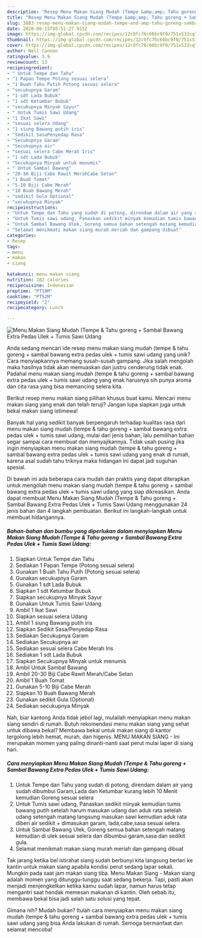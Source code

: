 ```yaml
---
description: "Resep Menu Makan Siang Mudah (Tempe &amp;amp; Tahu goreng + Sambal Bawang Extra Pedas Ulek + Tumis Sawi Udang Anti Gagal"
title: "Resep Menu Makan Siang Mudah (Tempe &amp;amp; Tahu goreng + Sambal Bawang Extra Pedas Ulek + Tumis Sawi Udang Anti Gagal"
slug: 3803-resep-menu-makan-siang-mudah-tempe-and-amp-tahu-goreng-sambal-bawang-extra-pedas-ulek-tumis-sawi-udang-anti-gagal
date: 2020-08-15T05:51:27.915Z
image: https://img-global.cpcdn.com/recipes/12c0fc76c66bc9f0/751x532cq70/menu-makan-siang-mudah-tempe-tahu-goreng-sambal-bawang-extra-pedas-ulek-tumis-sawi-udang-foto-resep-utama.jpg
thumbnail: https://img-global.cpcdn.com/recipes/12c0fc76c66bc9f0/751x532cq70/menu-makan-siang-mudah-tempe-tahu-goreng-sambal-bawang-extra-pedas-ulek-tumis-sawi-udang-foto-resep-utama.jpg
cover: https://img-global.cpcdn.com/recipes/12c0fc76c66bc9f0/751x532cq70/menu-makan-siang-mudah-tempe-tahu-goreng-sambal-bawang-extra-pedas-ulek-tumis-sawi-udang-foto-resep-utama.jpg
author: Nell Cannon
ratingvalue: 3.9
reviewcount: 13
recipeingredient:
- " Untuk Tempe dan Tahu"
- "1 Papan Tempe Potong sesuai selera"
- "1 Buah Tahu Putih Potong sesuai selera"
- "secukupnya Garam"
- "1 sdt Lada Bubuk"
- "1 sdt Ketumbar Bubuk"
- "secukupnya Minyak Sayur"
- " Untuk Tumis Sawi Udang"
- "1 Ikat Sawi"
- "sesuai selera Udang"
- "1 siung Bawang putih iris"
- "Sedikit SasaPenyedap Rasa"
- "Secukupnya Garam"
- "Secukupnya air"
- "sesuai selera Cabe Merah Iris"
- "1 sdt Lada Bubuk"
- "Secukupnya Minyak untuk menumis"
- " Untuk Sambal Bawang"
- "20-30 Biji Cabe Rawit MerahCabe Setan"
- "1 Buah Tomat"
- "5-10 Biji Cabe Merah"
- "10 Buah Bawang Merah"
- "sedikit Gula Optional"
- "secukupnya Minyak"
recipeinstructions:
- "Untuk Tempe dan Tahu yang sudah di potong, direndam dalam air yang sudah dibumbui Garam,Lada dan Ketumbar kurang lebih 10 Menit kemudian Goreng sesuai selera"
- "Untuk Tumis sawi udang, Panaskan sedikit minyak kemudian tumis bawang putih setelah harum masukan udang dan aduk rata setelah udang setengah matang langsung masukan sawi kemudian aduk rata diberi air sedikit + dimasukan garam, lada,cabe,sasa sesuai selera."
- "Untuk Sambal Bawang Ulek, Goreng semua bahan setengah matang kemudian di ulek sesuai selera dan dibumbui garam,sasa dan sedikit gula."
- "Selamat menikmati makan siang murah meriah dan gampang dibuat"
categories:
- Resep
tags:
- menu
- makan
- siang

katakunci: menu makan siang 
nutrition: 182 calories
recipecuisine: Indonesian
preptime: "PT18M"
cooktime: "PT52M"
recipeyield: "2"
recipecategory: Lunch

---
```



![Menu Makan Siang Mudah (Tempe &amp; Tahu goreng + Sambal Bawang Extra Pedas Ulek + Tumis Sawi Udang](https://img-global.cpcdn.com/recipes/12c0fc76c66bc9f0/751x532cq70/menu-makan-siang-mudah-tempe-tahu-goreng-sambal-bawang-extra-pedas-ulek-tumis-sawi-udang-foto-resep-utama.jpg)

Anda sedang mencari ide resep menu makan siang mudah (tempe &amp; tahu goreng + sambal bawang extra pedas ulek + tumis sawi udang yang unik? Cara menyiapkannya memang susah-susah gampang. Jika salah mengolah maka hasilnya tidak akan memuaskan dan justru cenderung tidak enak. Padahal menu makan siang mudah (tempe &amp; tahu goreng + sambal bawang extra pedas ulek + tumis sawi udang yang enak harusnya sih punya aroma dan cita rasa yang bisa memancing selera kita.

Berikut resep menu makan siang pilihan khusus buat kamu. Mencari menu makan siang yang enak dan telah teruji? Jangan lupa siapkan juga untuk bekal makan siang istimewa!

Banyak hal yang sedikit banyak berpengaruh terhadap kualitas rasa dari menu makan siang mudah (tempe &amp; tahu goreng + sambal bawang extra pedas ulek + tumis sawi udang, mulai dari jenis bahan, lalu pemilihan bahan segar sampai cara membuat dan menyajikannya. Tidak usah pusing jika ingin menyiapkan menu makan siang mudah (tempe &amp; tahu goreng + sambal bawang extra pedas ulek + tumis sawi udang yang enak di rumah, karena asal sudah tahu triknya maka hidangan ini dapat jadi suguhan spesial.


Di bawah ini ada beberapa cara mudah dan praktis yang dapat diterapkan untuk mengolah menu makan siang mudah (tempe &amp; tahu goreng + sambal bawang extra pedas ulek + tumis sawi udang yang siap dikreasikan. Anda dapat membuat Menu Makan Siang Mudah (Tempe &amp; Tahu goreng + Sambal Bawang Extra Pedas Ulek + Tumis Sawi Udang menggunakan 24 jenis bahan dan 4 langkah pembuatan. Berikut ini langkah-langkah untuk membuat hidangannya.

<!--inarticleads1-->

##### Bahan-bahan dan bumbu yang diperlukan dalam menyiapkan Menu Makan Siang Mudah (Tempe &amp; Tahu goreng + Sambal Bawang Extra Pedas Ulek + Tumis Sawi Udang:

1. Siapkan  Untuk Tempe dan Tahu
1. Sediakan 1 Papan Tempe (Potong sesuai selera)
1. Gunakan 1 Buah Tahu Putih (Potong sesuai selera)
1. Gunakan secukupnya Garam
1. Gunakan 1 sdt Lada Bubuk
1. Siapkan 1 sdt Ketumbar Bubuk
1. Siapkan secukupnya Minyak Sayur
1. Gunakan  Untuk Tumis Sawi Udang
1. Ambil 1 Ikat Sawi
1. Siapkan sesuai selera Udang
1. Ambil 1 siung Bawang putih iris
1. Siapkan Sedikit Sasa/Penyedap Rasa
1. Sediakan Secukupnya Garam
1. Sediakan Secukupnya air
1. Sediakan sesuai selera Cabe Merah Iris
1. Sediakan 1 sdt Lada Bubuk
1. Siapkan Secukupnya Minyak untuk menumis
1. Ambil  Untuk Sambal Bawang
1. Ambil 20-30 Biji Cabe Rawit Merah/Cabe Setan
1. Ambil 1 Buah Tomat
1. Gunakan 5-10 Biji Cabe Merah
1. Siapkan 10 Buah Bawang Merah
1. Gunakan sedikit Gula (Optional)
1. Sediakan secukupnya Minyak


Nah, biar kantong Anda tidak jebol lagi, mulailah menyiapkan menu makan siang sendiri di rumah. Butuh rekomendasi menu makan siang yang sehat untuk dibawa bekal? Membawa bekal untuk makan siang di kantor tergolong lebih hemat, murah, dan higenis. MENU MAKAN SIANG - Ini merupakan momen yang paling dinanti-nanti saat perut mulai laper di siang hari. 

<!--inarticleads2-->

##### Cara menyiapkan Menu Makan Siang Mudah (Tempe &amp; Tahu goreng + Sambal Bawang Extra Pedas Ulek + Tumis Sawi Udang:

1. Untuk Tempe dan Tahu yang sudah di potong, direndam dalam air yang sudah dibumbui Garam,Lada dan Ketumbar kurang lebih 10 Menit kemudian Goreng sesuai selera
1. Untuk Tumis sawi udang, Panaskan sedikit minyak kemudian tumis bawang putih setelah harum masukan udang dan aduk rata setelah udang setengah matang langsung masukan sawi kemudian aduk rata diberi air sedikit + dimasukan garam, lada,cabe,sasa sesuai selera.
1. Untuk Sambal Bawang Ulek, Goreng semua bahan setengah matang kemudian di ulek sesuai selera dan dibumbui garam,sasa dan sedikit gula.
1. Selamat menikmati makan siang murah meriah dan gampang dibuat


Tak jarang ketika bel istirahat siang sudah berbunyi kita langsung berlari ke kantin untuk makan siang apabila kondisi perut sedang lapar sekali. Mungkin pada saat jam makan siang tiba. Menu Makan Siang - Makan siang adalah momen yang ditunggu-tunggu saat sedang bekerja. Tapi, pasti akan menjadi menjengkelkan ketika kamu sudah lapar, namun harus tetap mengantri saat hendak memesan makanan di kantin. Oleh sebab itu, membawa bekal bisa jadi salah satu solusi yang tepat. 

Gimana nih? Mudah bukan? Itulah cara menyiapkan menu makan siang mudah (tempe &amp; tahu goreng + sambal bawang extra pedas ulek + tumis sawi udang yang bisa Anda lakukan di rumah. Semoga bermanfaat dan selamat mencoba!
